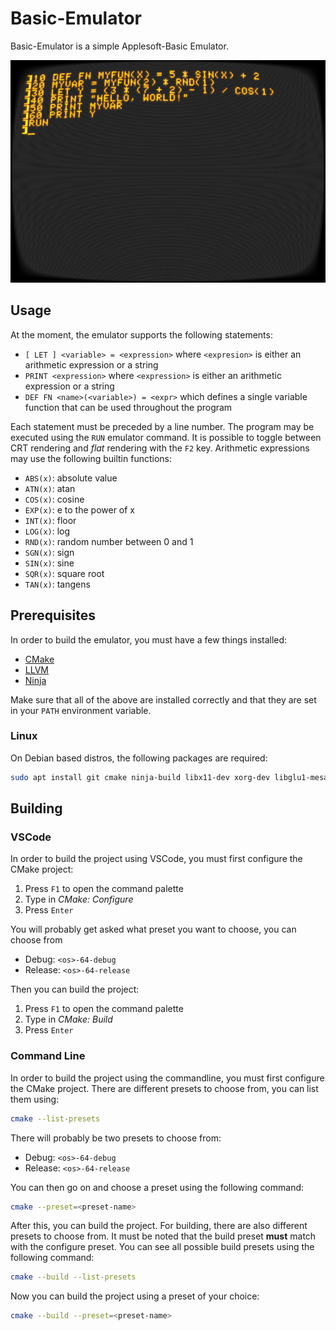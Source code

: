 # Basic-Emulator

Basic-Emulator is a simple Applesoft-Basic Emulator.

![crt-emulator](img/crt.png)

## Usage

At the moment, the emulator supports the following statements:

- `[ LET ] <variable> = <expression>` where `<expresion>` is either an arithmetic expression or a string
- `PRINT <expression>` where `<expression>` is either an arithmetic expression or a string
- `DEF FN <name>(<variable>) = <expr>` which defines a single variable function that can be used throughout the program

Each statement must be preceded by a line number. The program may be executed using the `RUN` emulator command. It is
possible to toggle between CRT rendering and _flat_ rendering with the `F2` key.
Arithmetic expressions may use the following builtin functions:

- `ABS(x)`: absolute value
- `ATN(x)`: atan
- `COS(x)`: cosine
- `EXP(x)`: e to the power of x
- `INT(x)`: floor
- `LOG(x)`: log
- `RND(x)`: random number between 0 and 1
- `SGN(x)`: sign
- `SIN(x)`: sine
- `SQR(x)`: square root
- `TAN(x)`: tangens

## Prerequisites

In order to build the emulator, you must have a few things installed:

- [CMake](https://cmake.org)
- [LLVM](https://llvm.org)
- [Ninja](https://ninja-build.org)

Make sure that all of the above are installed correctly and that they are set in your `PATH` environment variable.

### Linux

On Debian based distros, the following packages are required:

```bash
sudo apt install git cmake ninja-build libx11-dev xorg-dev libglu1-mesa-dev
```

## Building

### VSCode

In order to build the project using VSCode, you must first configure the CMake project:

1. Press `F1` to open the command palette
2. Type in _CMake: Configure_
3. Press `Enter`

You will probably get asked what preset you want to choose, you can choose from

- Debug: `<os>-64-debug`
- Release: `<os>-64-release`

Then you can build the project:

1. Press `F1` to open the command palette
2. Type in _CMake: Build_
3. Press `Enter`

### Command Line

In order to build the project using the commandline, you must first configure the CMake project. There are different
presets to choose from, you can list them using:

```bash
cmake --list-presets
```

There will probably be two presets to choose from:

- Debug: `<os>-64-debug`
- Release: `<os>-64-release`

You can then go on and choose a preset using the following command:

```bash
cmake --preset=<preset-name>
```

After this, you can build the project. For building, there are also different presets to choose from. It must be noted
that the build preset **must** match with the configure preset. You can see all possible build presets using the
following command:

```bash
cmake --build --list-presets
```

Now you can build the project using a preset of your choice:

```bash
cmake --build --preset=<preset-name>
```

